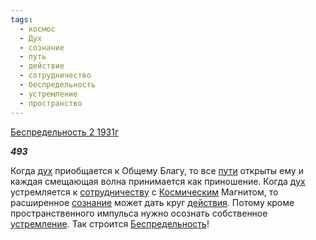 ```yaml
---
tags:
  - космос
  - Дух
  - сознание
  - путь
  - действие
  - сотрудничество
  - беспредельность
  - устремление
  - пространство
---
```

[Беспредельность 2 1931г](https://127.0.0.1:4002/agni/1931)

___493___

Когда [дух](../../../tags/#Дух) приобщается к Общему Благу, то все [пути](../../../tags/#путь) открыты ему и каждая смещающая волна принимается как приношение. Когда [дух](../../../tags/#Дух) устремляется к [сотрудничеству](../../../tags/#сотрудничество) с [Космическим](../../../tags/#космос) Магнитом, то расширенное [сознание](../../../tags/#сознание) может дать круг [действия](../../../tags/#действие). Потому кроме пространственного импульса нужно осознать собственное [устремление](../../../tags/#устремление). Так строится [Беспредельность](../../../tags/#беспредельность)!   

